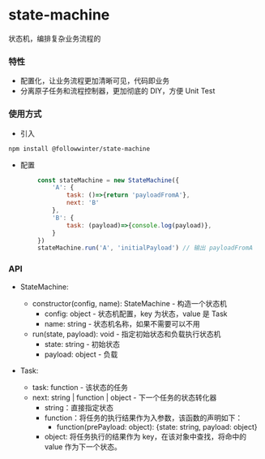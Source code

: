 # state-machine
状态机，编排复杂业务流程的

### 特性
- 配置化，让业务流程更加清晰可见，代码即业务
- 分离原子任务和流程控制器，更加彻底的 DIY，方便 Unit Test

### 使用方式
- 引入
```shell
npm install @followwinter/state-machine
```
- 配置
```jsx harmony
        const stateMachine = new StateMachine({
            'A': {
                task: ()=>{return 'payloadFromA'},
                next: 'B'
            },
            'B': {
                task: (payload)=>{console.log(payload)},
            }
        })
        stateMachine.run('A', 'initialPayload') // 输出 payloadFromA
```


### API

- StateMachine:
    - constructor(config, name): StateMachine - 构造一个状态机
        - config: object - 状态机配置，key 为状态，value 是 Task
        - name: string - 状态机名称，如果不需要可以不用
    - run(state, payload): void - 指定初始状态和负载执行状态机
        - state: string - 初始状态
        - payload: object - 负载

- Task:
    - task: function - 该状态的任务
    - next: string | function | object - 下一个任务的状态转化器
        - string：直接指定状态
        - function：将任务的执行结果作为入参数，该函数的声明如下：
            - function(prePayload: object): {state: string, payload: object}
        - object: 将任务执行的结果作为 key，在该对象中查找，将命中的 value 作为下一个状态。
